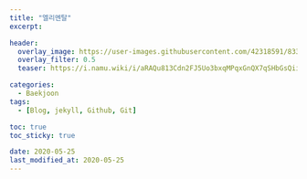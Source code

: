 ```yaml
---
title: "엘리멘탈"
excerpt:

header:
  overlay_image: https://user-images.githubusercontent.com/42318591/83342661-f145e680-a32c-11ea-821a-2a565c52325d.png
  overlay_filter: 0.5
  teaser: https://i.namu.wiki/i/aRAQu813Cdn2FJ5Uo3bxqMPqxGnQX7qSHbGsQiiKBbzruZKKKXOjBmVQuietbkSvq54sGhe7RFKa16HqIsLyFQ.webp

categories:
  - Baekjoon
tags:
  - [Blog, jekyll, Github, Git]

toc: true
toc_sticky: true

date: 2020-05-25
last_modified_at: 2020-05-25
---
```

